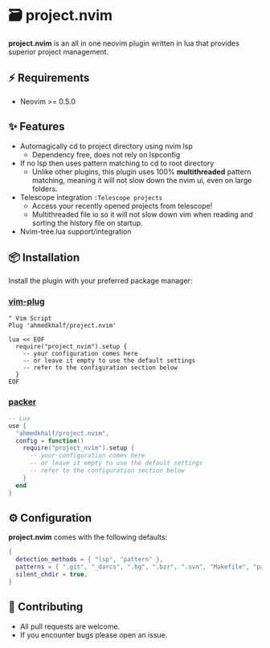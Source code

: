 # 🗃️ project.nvim

**project.nvim** is an all in one neovim plugin written in lua that provides
superior project management.

## ⚡ Requirements

- Neovim >= 0.5.0

## ✨ Features

- Automagically cd to project directory using nvim lsp
  - Dependency free, does not rely on lspconfig
- If no lsp then uses pattern matching to cd to root directory
  - Unlike other plugins, this plugin uses 100% **multithreaded** pattern
    matching, meaning it will not slow down the nvim ui, even on large folders.
- Telescope integration `:Telescope projects`
  - Access your recently opened projects from telescope!
  - Multithreaded file io so it will not slow down vim when reading and sorting
    the history file on startup.
- Nvim-tree.lua support/integration

## 📦 Installation

Install the plugin with your preferred package manager:

### [vim-plug](https://github.com/junegunn/vim-plug)

```vim
" Vim Script
Plug 'ahmedkhalf/project.nvim'

lua << EOF
  require("project_nvim").setup {
    -- your configuration comes here
    -- or leave it empty to use the default settings
    -- refer to the configuration section below
  }
EOF
```

### [packer](https://github.com/wbthomason/packer.nvim)

```lua
-- Lua
use {
  "ahmedkhalf/project.nvim",
  config = function()
    require("project_nvim").setup {
      -- your configuration comes here
      -- or leave it empty to use the default settings
      -- refer to the configuration section below
    }
  end
}
```

## ⚙️ Configuration

**project.nvim** comes with the following defaults:

```lua
{
  detection_methods = { "lsp", "pattern" },
  patterns = { ".git", "_darcs", ".hg", ".bzr", ".svn", "Makefile", "package.json" },
  silent_chdir = true,
}
```

## 🤝 Contributing

- All pull requests are welcome.
- If you encounter bugs please open an issue.
